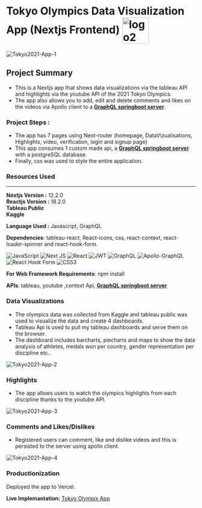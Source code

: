 # Tokyo Olympics Data Visualization App (Nextjs Frontend) <img src="https://i.ibb.co/nPRnS5X/logo2.jpg" alt="logo2" border="0" align="center" width="70" border-radius="15">
<img src="https://i.ibb.co/vZvfNNh/Tokyo2021-App-1.png" alt="Tokyo2021-App-1" border="0">

## Project Summary 
* This is a Nextjs app that shows data visualizations via the tableau API and highlights via the youtube API of the 2021 Tokyo Olympics.
* The app also allows you to add, edit and delete comments and likes on the videos via Apollo client to a [**GraphQL springboot server**](https://github.com/mk870/TokyoOlympix-GraphQL-Backend). 

### Project Steps :
* The app has 7 pages using Next-router (homepage, DataVizualisations, Highlights, video, verification, login and signup page)
* This app consumes 1 custom made api, a [**GraphQL springboot server**](https://github.com/mk870/TokyoOlympix-GraphQL-Backend)  with a postgreSQL database.
* Finally, css was used to style the entire application.

### **Resources Used**
***
**Nextjs Version :** 12.2.0  
**Reactjs Version :** 18.2.0  
**Tableau Public**  
**Kaggle** 

**Language Used :** Javascript, GraphQL

**Dependencies**:  tableau-react, React-icons, css, react-context, react-loader-spinner and react-hook-form.  

![JavaScript](https://img.shields.io/badge/javascript-%23323330.svg?style=flat&logo=javascript&logoColor=%23F7DF1E) ![Next JS](https://img.shields.io/badge/Next-black?style=flat&logo=next.js&logoColor=white) ![React](https://img.shields.io/badge/react-%2320232a.svg?style=flat&logo=react&logoColor=%2361DAFB)	![JWT](https://img.shields.io/badge/JWT-black?style=flat&logo=JSON%20web%20tokens) ![GraphQL](https://img.shields.io/badge/-GraphQL-E10098?style=flat&logo=graphql&logoColor=white) ![Apollo-GraphQL](https://img.shields.io/badge/-ApolloGraphQL-311C87?style=flat&logo=apollo-graphql) ![React Hook Form](https://img.shields.io/badge/React%20Hook%20Form-%23EC5990.svg?style=flat&logo=reacthookform&logoColor=white) ![CSS3](https://img.shields.io/badge/css3-%231572B6.svg?style=flat&logo=css3&logoColor=white)

**For Web Framework Requirements**: npm install

**APIs**: tableau, youtube ,context Api, [**GraphQL springboot server**](https://github.com/mk870/TokyoOlympix-GraphQL-Backend) 



### **Data Visualizations** 
* The olympics data was collected from Kaggle and tableau public was used to visualize the data and create 4 dashboards.
* Tableau Api is used to pull my tableau dashboards and serve them on the browser.
* The dashboard includes barcharts, piecharts and maps to show the data analysis of athletes, medals won per country, gender representation per discipline etc..

<img src="https://i.ibb.co/H46BD3S/Tokyo2021-App-2.png" alt="Tokyo2021-App-2" border="0">

### **Highlights**  
* The app allows users to watch the olympics highlights from each discipline thanks to the youtube API.


<img src="https://i.ibb.co/vLkfkzp/Tokyo2021-App-3.png" alt="Tokyo2021-App-3" border="0">

### **Comments and Likes/Dislikes**  
* Registered users can comment, like and dislike videos and this is persisted to the server using apollo client.
  

<img src="https://i.ibb.co/30tXN0b/Tokyo2021-App-4.png" alt="Tokyo2021-App-4" border="0">


### **Productionization**
Deployed the app to Vercel.

**Live Implemantation:** [Tokyo Olympix App](https://tokyo-olympix.vercel.app)
